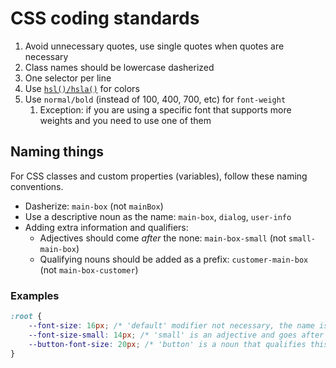 # CSS coding standards

1. Avoid unnecessary quotes, use single quotes when quotes are necessary
1. Class names should be lowercase dasherized
1. One selector per line
1. Use [`hsl()/hsla()`](http://devdocs.io/css/color_value#hsla()) for colors
1. Use `normal/bold` (instead of 100, 400, 700, etc) for `font-weight`
	1. Exception: if you are using a specific font that supports more weights and you need to use one of them

## Naming things

For CSS classes and custom properties (variables), follow these naming conventions.

* Dasherize: `main-box` (not `mainBox`)
* Use a descriptive noun as the name: `main-box`, `dialog`, `user-info`
* Adding extra information and qualifiers:
	* Adjectives should come _after_ the none: `main-box-small` (not `small-main-box`)
	* Qualifying nouns should be added as a prefix: `customer-main-box` (not `main-box-customer`)

### Examples

```css
:root {
	--font-size: 16px; /* 'default' modifier not necessary, the name is generic and can be understood to be the default */
	--font-size-small: 14px; /* 'small' is an adjective and goes after the noun it modifies */
	--button-font-size: 20px; /* 'button' is a noun that qualifies this as a specific font size; use 'button' as prefix */
}
```

